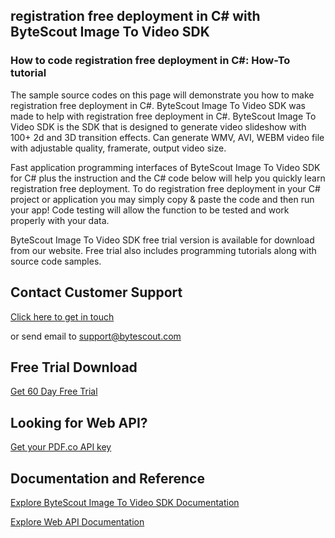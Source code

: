 ## registration free deployment in C# with ByteScout Image To Video SDK

### How to code registration free deployment in C#: How-To tutorial

The sample source codes on this page will demonstrate you how to make registration free deployment in C#. ByteScout Image To Video SDK was made to help with registration free deployment in C#. ByteScout Image To Video SDK is the SDK that is designed to generate video slideshow with 100+ 2d and 3D transition effects. Can generate WMV, AVI, WEBM video file with adjustable quality, framerate, output video size.

Fast application programming interfaces of ByteScout Image To Video SDK for C# plus the instruction and the C# code below will help you quickly learn registration free deployment. To do registration free deployment in your C# project or application you may simply copy & paste the code and then run your app! Code testing will allow the function to be tested and work properly with your data.

ByteScout Image To Video SDK free trial version is available for download from our website. Free trial also includes programming tutorials along with source code samples.

## Contact Customer Support

[Click here to get in touch](https://bytescout.zendesk.com/hc/en-us/requests/new?subject=ByteScout%20Image%20To%20Video%20SDK%20Question)

or send email to [support@bytescout.com](mailto:support@bytescout.com?subject=ByteScout%20Image%20To%20Video%20SDK%20Question) 

## Free Trial Download

[Get 60 Day Free Trial](https://bytescout.com/download/web-installer?utm_source=github-readme)

## Looking for Web API? 

[Get your PDF.co API key](https://pdf.co/documentation/api?utm_source=github-readme)

## Documentation and Reference

[Explore ByteScout Image To Video SDK Documentation](https://bytescout.com/documentation/index.html?utm_source=github-readme)

[Explore Web API Documentation](https://pdf.co/documentation/api?utm_source=github-readme)